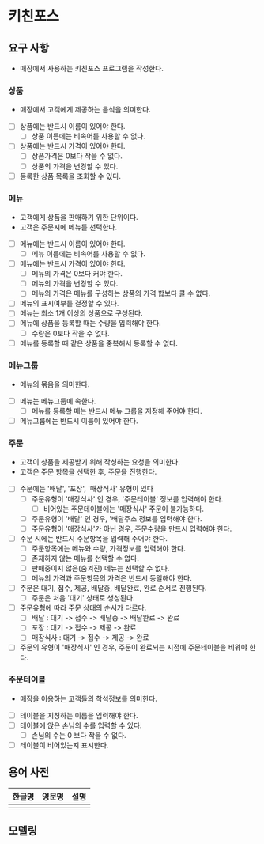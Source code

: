 # 키친포스

## 요구 사항
- 매장에서 사용하는 키친포스 프로그램을 작성한다.
### 상품
  - 매장에서 고객에게 제공하는 음식을 의미한다.
  - [ ] 상품에는 반드시 이름이 있어야 한다.
    - [ ] 상품 이름에는 비속어를 사용할 수 없다.
  - [ ] 상품에는 반드시 가격이 있어야 한다.
    - [ ] 상품가격은 0보다 작을 수 없다.
    - [ ] 상품의 가격을 변경할 수 있다.
  - [ ] 등록한 상품 목록을 조회할 수 있다.

### 메뉴
  - 고객에게 상품을 판매하기 위한 단위이다.
  - 고객은 주문시에 메뉴를 선택한다.
  - [ ] 메뉴에는 반드시 이름이 있어야 한다.
    - [ ] 메뉴 이름에는 비속어를 사용할 수 없다.
  - [ ] 메뉴에는 반드시 가격이 있어야 한다.
    - [ ] 메뉴의 가격은 0보다 커야 한다.
    - [ ] 메뉴의 가격을 변경할 수 있다.
    - [ ] 메뉴의 가격은 메뉴를 구성하는 상품의 가격 합보다 클 수 없다.
  - [ ] 메뉴의 표시여부를 결정할 수 있다.
  - [ ] 메뉴는 최소 1개 이상의 상품으로 구성된다.
  - [ ] 메뉴에 상품을 등록할 때는 수량을 입력해야 한다.
    - [ ] 수량은 0보다 작을 수 없다.
  - [ ] 메뉴를 등록할 때 같은 상품을 중복해서 등록할 수 없다.

### 메뉴그룹
- 메뉴의 묶음을 의미한다.
- [ ] 메뉴는 메뉴그룹에 속한다.
  - [ ] 메뉴를 등록할 때는 반드시 메뉴 그룹을 지정해 주어야 한다.
- [ ] 메뉴그룹에는 반드시 이름이 있어야 한다.

### 주문
 - 고객이 상품을 제공받기 위해 작성하는 요청을 의미한다.
 - 고객은 주문 항목을 선택한 후, 주문을 진행한다.
 - [ ] 주문에는 '배달', '포장', '매장식사' 유형이 있다
   - [ ] 주문유형이 '매장식사' 인 경우, '주문테이블' 정보를 입력해야 한다.
     - [ ] 비어있는 주문테이블에는 '매장식사' 주문이 불가능하다.
   - [ ] 주문유형이 '배달' 인 경우, '배달주소 정보를 입력해야 한다.
   - [ ] 주문유형이 '매장식사'가 아닌 경우, 주문수량을 만드시 입력해야 한다.
 - [ ] 주문 시에는 반드시 주문항목을 입력해 주어야 한다.
   - [ ] 주문항목에는 메뉴와 수량, 가격정보를 입력해야 한다.
   - [ ] 존재하지 않는 메뉴를 선택할 수 없다.
   - [ ] 판매중이지 않은(숨겨진) 메뉴는 선택할 수 없다.
   - [ ] 메뉴의 가격과 주문항목의 가격은 반드시 동일해야 한다.
 - [ ] 주문은 대기, 접수, 제공, 배달중, 배달완료, 완료 순서로 진행된다.
   - [ ] 주문은 처음 '대기' 상태로 생성된다.
 - [ ] 주문유형에 따라 주문 상태의 순서가 다르다.
   - [ ] 배달 : 대기 -> 접수 -> 배달중 -> 배달완료 -> 완료
   - [ ] 포장 : 대기 -> 접수 -> 제공 -> 완료
   - [ ] 매장식사 : 대기 -> 접수 -> 제공 -> 완료
 - [ ] 주문의 유형이 '매장식사' 인 경우, 주문이 완료되는 시점에 주문테이블을 비워야 한다.

### 주문테이블
 - 매장을 이용하는 고객들의 착석정보를 의미한다.
 - [ ] 테이블을 지칭하는 이름을 입력해야 한다.
 - [ ] 테이블에 앉은 손님의 수를 입력할 수 있다.
   - [ ] 손님의 수는 0 보다 작을 수 없다.
 - [ ] 테이블이 비어있는지 표시한다.

## 용어 사전

| 한글명 | 영문명 | 설명 |
| --- | --- | --- |
|  |  |  |

## 모델링

